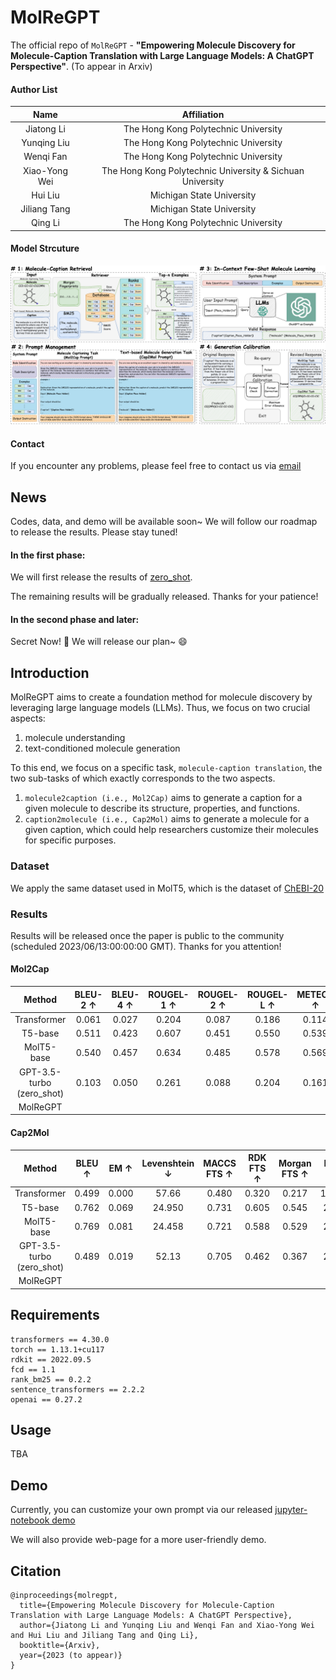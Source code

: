 # MolReGPT 

The official repo of `MolReGPT` - **"Empowering Molecule Discovery for Molecule-Caption Translation with Large Language Models: A ChatGPT Perspective"**. (To appear in Arxiv) 

#### Author List
| Name | Affiliation |
| :---: | :---: |
| Jiatong Li | The Hong Kong Polytechnic University |
| Yunqing Liu | The Hong Kong Polytechnic University |
| Wenqi Fan | The Hong Kong Polytechnic University |
| Xiao-Yong Wei | The Hong Kong Polytechnic University & Sichuan University |
| Hui Liu | Michigan State University |
| Jiliang Tang | Michigan State University |
| Qing Li | The Hong Kong Polytechnic University |

#### Model Strcuture
[![model](./figs/model_structure.png)](./figs/model_structure.png)

#### Contact
If you encounter any problems, please feel free to contact us via [email](jiatong.li@connect.polyu.hk)


## News
Codes, data, and demo will be available soon~ We will follow our roadmap to release the results. Please stay tuned!

#### In the first phase:
We will first release the results of [zero_shot](./dataset/cap_mol_trans/zero_shot/). 

The remaining results will be gradually released. Thanks for your patience!

#### In the second phase and later:

Secret Now! 🤫 We will release our plan~ 😄

## Introduction
MolReGPT aims to create a foundation method for molecule discovery by leveraging large language models (LLMs). 
Thus, we focus on two crucial aspects: 
1. molecule understanding
2. text-conditioned molecule generation 

To this end, we focus on a specific task, `molecule-caption translation`, the two sub-tasks of which exactly corresponds to the two aspects. 
1. `molecule2caption (i.e., Mol2Cap)` aims to generate a caption for a given molecule to describe its structure, properties, and functions.
2. `caption2molecule (i.e., Cap2Mol)` aims to generate a molecule for a given caption, which could help researchers customize their molecules for specific purposes.


### Dataset
We apply the same dataset used in MolT5, which is the dataset of [ChEBI-20](./dataset/cap_mol_trans/raw/)

### Results

Results will be released once the paper is public to the community (scheduled 2023/06/13:00:00:00 GMT). Thanks for you attention!

#### Mol2Cap
| Method | BLEU-2 $\uparrow$ | BLEU-4 $\uparrow$| ROUGEL-1 $\uparrow$| ROUGEL-2 $\uparrow$ | ROUGEL-L $\uparrow$ | METEOR $\uparrow$ | Text2Mol $\uparrow$ |
| :---: | :---: | :---: | :---: | :---: | :---: | :---: | :---: |
| Transformer | 0.061 | 0.027 | 0.204 | 0.087 | 0.186 | 0.114 | 0.057 |
| T5-base | 0.511 | 0.423 | 0.607 | 0.451 | 0.550 | 0.539 | 0.523 |
| MolT5-base | 0.540 | 0.457 | 0.634 | 0.485 | 0.578 | 0.569 | 0.547 |
| GPT-3.5-turbo (zero_shot) | 0.103 | 0.050 | 0.261 | 0.088 | 0.204 | 0.161 | 0.352 |
| MolReGPT |


#### Cap2Mol
| Method | BLEU $\uparrow$ | EM $\uparrow$ | Levenshtein $\downarrow$ | MACCS FTS $\uparrow$ | RDK FTS $\uparrow$ | Morgan FTS $\uparrow$  | FCD $\downarrow$ | Text2Mol $\uparrow$ | VAlidity $\uparrow$ |
| :---: | :---: | :---: | :---: | :---: | :---: | :---: | :---: | :---: | :---: |
| Transformer | 0.499 | 0.000 | 57.66 | 0.480 | 0.320 | 0.217 | 11.32 | 0.277 | 0.906 |
| T5-base | 0.762 | 0.069 | 24.950 | 0.731 | 0.605 | 0.545 | 2.48 | 0.499 | 0.660 |
| MolT5-base | 0.769 | 0.081 | 24.458 | 0.721 | 0.588 | 0.529 | 2.18 | 0.496 | 0.772|
| GPT-3.5-turbo (zero_shot) | 0.489 | 0.019 | 52.13 | 0.705 | 0.462 | 0.367 | 2.05 | 0.479 | 0.802 |
| MolReGPT |


## Requirements

```
transformers == 4.30.0
torch == 1.13.1+cu117
rdkit == 2022.09.5
fcd == 1.1
rank_bm25 == 0.2.2
sentence_transformers == 2.2.2
openai == 0.27.2
```

## Usage

TBA

## Demo

Currently, you can customize your own prompt via our released [jupyter-notebook demo](./inference.ipynb)

We will also provide web-page for a more user-friendly demo.

## Citation
```
@inproceedings{molregpt,
  title={Empowering Molecule Discovery for Molecule-Caption Translation with Large Language Models: A ChatGPT Perspective},
  author={Jiatong Li and Yunqing Liu and Wenqi Fan and Xiao-Yong Wei and Hui Liu and Jiliang Tang and Qing Li},
  booktitle={Arxiv},
  year={2023 (to appear)}
}
```
